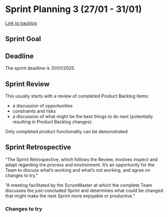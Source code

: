 # Sprint Planning 3 (27/01 - 31/01)
[Link to backlog](./backlogs/3-backlog)

## Sprint Goal

## Deadline
The sprint deadline is 31/01/2025.

## Sprint Review
This usually starts with a review of completed Product Backlog items:
- a discussion of opportunities
- constraints and risks
- a discussion of what might be the best things to do next (potentially resulting in Product Backlog changes).

Only completed product functionality can be demonstrated

## Sprint Retrospective
“The Sprint Retrospective, which follows the Review, involves inspect and adapt regarding the process and environment. It’s an opportunity for the Team to discuss what’s working and what’s not working, and agree on changes to try.”

“A meeting facilitated by the ScrumMaster at which the complete Team discusses the just-concluded Sprint and determines what could be changed that might make the next Sprint more enjoyable or productive.”

### Changes to try
